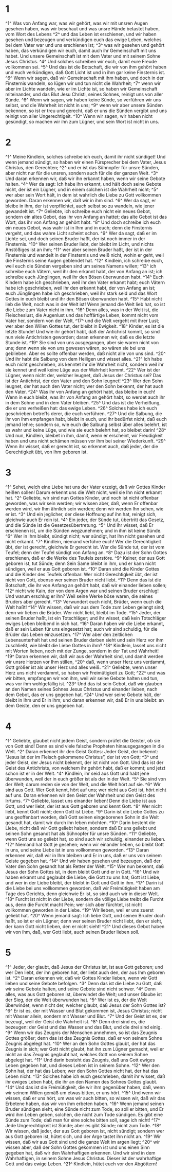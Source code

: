 # 1 
^1^ Was von Anfang war, was wir gehört, was wir mit unsren Augen gesehen haben, was wir beschaut und was unsre Hände betastet haben, vom Wort des Lebens 
^2^ und das Leben ist erschienen, und wir haben gesehen und bezeugen und verkündigen euch das ewige Leben, welches bei dem Vater war und uns erschienen ist; 
^3^ was wir gesehen und gehört haben, das verkündigen wir euch, damit auch ihr Gemeinschaft mit uns habet. Und unsere Gemeinschaft ist mit dem Vater und mit seinem Sohne Jesus Christus. 
^4^ Und solches schreiben wir euch, damit eure Freude vollkommen sei. 
^5^ Und das ist die Botschaft, die wir von ihm gehört haben und euch verkündigen, daß Gott Licht ist und in ihm gar keine Finsternis ist. 
^6^ Wenn wir sagen, daß wir Gemeinschaft mit ihm haben, und doch in der Finsternis wandeln, so lügen wir und tun nicht die Wahrheit; 
^7^ wenn wir aber im Lichte wandeln, wie er im Lichte ist, so haben wir Gemeinschaft miteinander, und das Blut Jesu Christi, seines Sohnes, reinigt uns von aller Sünde. 
^8^ Wenn wir sagen, wir haben keine Sünde, so verführen wir uns selbst, und die Wahrheit ist nicht in uns; 
^9^ wenn wir aber unsere Sünden bekennen, so ist er treu und gerecht, daß er uns die Sünden vergibt und uns reinigt von aller Ungerechtigeit. 
^10^ Wenn wir sagen, wir haben nicht gesündigt, so machen wir ihn zum Lügner, und sein Wort ist nicht in uns. 

# 2 
^1^ Meine Kindlein, solches schreibe ich euch, damit ihr nicht sündiget! Und wenn jemand sündigt, so haben wir einen Fürsprecher bei dem Vater, Jesus Christus, den Gerechten; 
^2^ und er ist das Sühnopfer für unsre Sünden, aber nicht nur für die unsren, sondern auch für die der ganzen Welt. 
^3^ Und daran erkennen wir, daß wir ihn erkannt haben, wenn wir seine Gebote halten. 
^4^ Wer da sagt: Ich habe ihn erkannt, und hält doch seine Gebote nicht, der ist ein Lügner, und in einem solchen ist die Wahrheit nicht; 
^5^ wer aber sein Wort hält, in dem ist wahrlich die Liebe zu Gott vollkommen geworden. Daran erkennen wir, daß wir in ihm sind. 
^6^ Wer da sagt, er bleibe in ihm, der ist verpflichtet, auch selbst so zu wandeln, wie jener gewandelt ist. 
^7^ Geliebte, ich schreibe euch nicht ein neues Gebot, sondern ein altes Gebot, das ihr von Anfang an hattet; das alte Gebot ist das Wort, das ihr von Anfang an gehört habt. 
^8^ Und doch schreibe ich euch ein neues Gebot, was wahr ist in Ihm und in euch; denn die Finsternis vergeht, und das wahre Licht scheint schon. 
^9^ Wer da sagt, daß er im Lichte sei, und doch seinen Bruder haßt, der ist noch immer in der Finsternis. 
^10^ Wer seinen Bruder liebt, der bleibt im Licht, und nichts Anstößiges ist an ihm; 
^11^ wer aber seinen Bruder haßt, der ist in der Finsternis und wandelt in der Finsternis und weiß nicht, wohin er geht, weil die Finsternis seine Augen geblendet hat. 
^12^ Kindlein, ich schreibe euch, weil euch die Sünden vergeben sind um seines Namens willen; 
^13^ ich schreibe euch Vätern, weil ihr den erkannt habt, der von Anfang an ist; ich schreibe euch Jünglingen, weil ihr den Bösen überwunden habt. 
^14^ Euch Kindern habe ich geschrieben, weil ihr den Vater erkannt habt; euch Vätern habe ich geschrieben, weil ihr den erkannt habt, der von Anfang an ist; euch Jünglingen habe ich geschrieben, weil ihr stark seid und das Wort Gottes in euch bleibt und ihr den Bösen überwunden habt. 
^15^ Habt nicht lieb die Welt, noch was in der Welt ist! Wenn jemand die Welt lieb hat, so ist die Liebe zum Vater nicht in ihm. 
^16^ Denn alles, was in der Welt ist, die Fleischeslust, die Augenlust und das hoffärtige Leben, kommt nicht vom Vater her, sondern von der Welt, 
^17^ und die Welt vergeht mit ihrer Lust; wer aber den Willen Gottes tut, der bleibt in Ewigkeit. 
^18^ Kinder, es ist die letzte Stunde! Und wie ihr gehört habt, daß der Antichrist kommt, so sind nun viele Antichristen geworden; daran erkennen wir, daß es die letzte Stunde ist. 
^19^ Sie sind von uns ausgegangen, aber sie waren nicht von uns; denn wenn sie von uns gewesen wären, so wären sie bei uns geblieben. Aber es sollte offenbar werden, daß nicht alle von uns sind. 
^20^ Und ihr habt die Salbung von dem Heiligen und wisset alles. 
^21^ Ich habe euch nicht geschrieben, als kenntet ihr die Wahrheit nicht, sondern weil ihr sie kennet und weil keine Lüge aus der Wahrheit kommt. 
^22^ Wer ist der Lügner, wenn nicht der, welcher leugnet, daß Jesus der Christus sei? Das ist der Antichrist, der den Vater und den Sohn leugnet! 
^23^ Wer den Sohn leugnet, der hat auch den Vater nicht; wer den Sohn bekennt, der hat auch den Vater. 
^24^ Was ihr von Anfang an gehört habt, das bleibe in euch! Wenn in euch bleibt, was ihr von Anfang an gehört habt, so werdet auch ihr in dem Sohne und in dem Vater bleiben. 
^25^ Und das ist die Verheißung, die er uns verheißen hat: das ewige Leben. 
^26^ Solches habe ich euch geschrieben betreffs derer, die euch verführen. 
^27^ Und die Salbung, die ihr von ihm empfangen habt, bleibt in euch, und ihr bedürfet nicht, daß euch jemand lehre; sondern so, wie euch die Salbung selbst über alles belehrt, ist es wahr und keine Lüge, und wie sie euch belehrt hat, so bleibet darin! 
^28^ Und nun, Kindlein, bleibet in ihm, damit, wenn er erscheint, wir Freudigkeit haben und uns nicht schämen müssen vor ihm bei seiner Wiederkunft. 
^29^ Wenn ihr wisset, daß er gerecht ist, so erkennet auch, daß jeder, der die Gerechtigkeit übt, von Ihm geboren ist. 

# 3 
^1^ Sehet, welch eine Liebe hat uns der Vater erzeigt, daß wir Gottes Kinder heißen sollen! Darum erkennt uns die Welt nicht, weil sie Ihn nicht erkannt hat. 
^2^ Geliebte, wir sind nun Gottes Kinder, und noch ist nicht offenbar geworden, was wir sein werden; wir wissen aber, daß, wenn Er offenbar werden wird, wir Ihm ähnlich sein werden; denn wir werden Ihn sehen, wie er ist. 
^3^ Und ein jeglicher, der diese Hoffnung auf ihn hat, reinigt sich, gleichwie auch Er rein ist. 
^4^ Ein jeder, der Sünde tut, übertritt das Gesetz, und die Sünde ist die Gesetzesübertretung. 
^5^ Und ihr wisset, daß Er erschienen ist, um die Sünden wegzunehmen; und in ihm ist keine Sünde. 
^6^ Wer in Ihm bleibt, sündigt nicht; wer sündigt, hat Ihn nicht gesehen und nicht erkannt. 
^7^ Kindlein, niemand verführe euch! Wer die Gerechtigkeit übt, der ist gerecht, gleichwie Er gerecht ist. Wer die Sünde tut, der ist vom Teufel; denn der Teufel sündigt von Anfang an. 
^8^ Dazu ist der Sohn Gottes erschienen, daß er die Werke des Teufels zerstöre. 
^9^ Keiner, der aus Gott geboren ist, tut Sünde; denn Sein Same bleibt in ihm, und er kann nicht sündigen, weil er aus Gott geboren ist. 
^10^ Daran sind die Kinder Gottes und die Kinder des Teufels offenbar: Wer nicht Gerechtigkeit übt, der ist nicht von Gott, ebenso wer seinen Bruder nicht liebt. 
^11^ Denn das ist die Botschaft, die ihr von Anfang an gehört habt, daß wir einander lieben sollen; 
^12^ nicht wie Kain, der von dem Argen war und seinen Bruder erschlug! Und warum erschlug er ihn? Weil seine Werke böse waren, die seines Bruders aber gerecht. 
^13^ Verwundert euch nicht, Brüder, wenn euch die Welt haßt! 
^14^ Wir wissen, daß wir aus dem Tode zum Leben gelangt sind; denn wir lieben die Brüder. Wer nicht liebt, bleibt im Tode. 
^15^ Jeder, der seinen Bruder haßt, ist ein Totschläger; und ihr wisset, daß kein Totschläger ewiges Leben bleibend in sich hat. 
^16^ Daran haben wir die Liebe erkannt, daß er sein Leben für uns eingesetzt hat; auch wir sind schuldig, für die Brüder das Leben einzusetzen. 
^17^ Wer aber den zeitlichen Lebensunterhalt hat und seinen Bruder darben sieht und sein Herz vor ihm zuschließt, wie bleibt die Liebe Gottes in ihm? 
^18^ Kindlein, lasset uns nicht mit Worten lieben, noch mit der Zunge, sondern in der Tat und Wahrheit! 
^19^ Daran erkennen wir, daß wir aus der Wahrheit sind, und damit werden wir unsre Herzen vor Ihm stillen, 
^20^ daß, wenn unser Herz uns verdammt, Gott größer ist als unser Herz und alles weiß. 
^21^ Geliebte, wenn unser Herz uns nicht verdammt, so haben wir Freimütigkeit zu Gott; 
^22^ und was wir bitten, empfangen wir von ihm, weil wir seine Gebote halten und tun, was vor ihm wohlgefällig ist. 
^23^ Und das ist sein Gebot, daß wir glauben an den Namen seines Sohnes Jesus Christus und einander lieben, nach dem Gebot, das er uns gegeben hat. 
^24^ Und wer seine Gebote hält, der bleibt in Ihm und Er in ihm; und daran erkennen wir, daß Er in uns bleibt: an dem Geiste, den er uns gegeben hat. 

# 4 
^1^ Geliebte, glaubet nicht jedem Geist, sondern prüfet die Geister, ob sie von Gott sind! Denn es sind viele falsche Propheten hinausgegangen in die Welt. 
^2^ Daran erkennet ihr den Geist Gottes: Jeder Geist, der bekennt: “Jesus ist der im Fleisch gekommene Christus”, der ist von Gott; 
^3^ und jeder Geist, der Jesus nicht bekennt, der ist nicht von Gott. Und das ist der Geist des Antichrists, von welchem ihr gehört habt, daß er kommt; und jetzt schon ist er in der Welt. 
^4^ Kindlein, ihr seid aus Gott und habt jene überwunden, weil der in euch größer ist als der in der Welt. 
^5^ Sie sind von der Welt; darum reden sie von der Welt, und die Welt hört auf sie. 
^6^ Wir sind aus Gott. Wer Gott kennt, hört auf uns; wer nicht aus Gott ist, hört nicht auf uns. Daran erkennen wir den Geist der Wahrheit und den Geist des Irrtums. 
^7^ Geliebte, lasset uns einander lieben! Denn die Liebe ist aus Gott, und wer liebt, der ist aus Gott geboren und kennt Gott. 
^8^ Wer nicht liebt, kennt Gott nicht; denn Gott ist Liebe. 
^9^ Darin ist die Liebe Gottes zu uns geoffenbart worden, daß Gott seinen eingeborenen Sohn in die Welt gesandt hat, damit wir durch ihn leben möchten. 
^10^ Darin besteht die Liebe, nicht daß wir Gott geliebt haben, sondern daß Er uns geliebt und seinen Sohn gesandt hat als Sühnopfer für unsre Sünden. 
^11^ Geliebte, wenn Gott uns so geliebt hat, so sind auch wir schuldig, einander zu lieben. 
^12^ Niemand hat Gott je gesehen; wenn wir einander lieben, so bleibt Gott in uns, und seine Liebe ist in uns vollkommen geworden. 
^13^ Daran erkennen wir, daß wir in Ihm bleiben und Er in uns, daß er uns von seinem Geiste gegeben hat. 
^14^ Und wir haben gesehen und bezeugen, daß der Vater den Sohn gesandt hat als Retter der Welt. 
^15^ Wer nun bekennt, daß Jesus der Sohn Gottes ist, in dem bleibt Gott und er in Gott. 
^16^ Und wir haben erkannt und geglaubt die Liebe, die Gott zu uns hat; Gott ist Liebe, und wer in der Liebe bleibt, der bleibt in Gott und Gott in ihm. 
^17^ Darin ist die Liebe bei uns vollkommen geworden, daß wir Freimütigkeit haben am Tage des Gerichts, denn gleichwie Er ist, so sind auch wir in dieser Welt. 
^18^ Furcht ist nicht in der Liebe, sondern die völlige Liebe treibt die Furcht aus, denn die Furcht macht Pein; wer sich aber fürchtet, ist nicht vollkommen geworden in der Liebe. 
^19^ Wir lieben, weil er uns zuerst geliebt hat. 
^20^ Wenn jemand sagt: Ich liebe Gott, und seinen Bruder doch haßt, so ist er ein Lügner; denn wer seinen Bruder nicht liebt, den er sieht, der kann Gott nicht lieben, den er nicht sieht! 
^21^ Und dieses Gebot haben wir von ihm, daß, wer Gott liebt, auch seinen Bruder lieben soll. 

# 5 
^1^ Jeder, der glaubt, daß Jesus der Christus ist, ist aus Gott geboren; und wer Den liebt, der ihn geboren hat, der liebt auch den, der aus Ihm geboren ist. 
^2^ Daran erkennen wir, daß wir Gottes Kinder lieben, wenn wir Gott lieben und seine Gebote befolgen. 
^3^ Denn das ist die Liebe zu Gott, daß wir seine Gebote halten, und seine Gebote sind nicht schwer. 
^4^ Denn alles, was aus Gott geboren ist, überwindet die Welt; und unser Glaube ist der Sieg, der die Welt überwunden hat. 
^5^ Wer ist es, der die Welt überwindet, wenn nicht der, welcher glaubt, daß Jesus der Sohn Gottes ist? 
^6^ Er ist es, der mit Wasser und Blut gekommen ist, Jesus Christus; nicht mit Wasser allein, sondern mit Wasser und Blut. 
^7^ Und der Geist ist es, der bezeugt, weil der Geist die Wahrheit ist. 
^8^ Denn drei sind es, die bezeugen: der Geist und das Wasser und das Blut, und die drei sind einig. 
^9^ Wenn wir das Zeugnis der Menschen annehmen, so ist das Zeugnis Gottes größer; denn das ist das Zeugnis Gottes, daß er von seinem Sohne Zeugnis abgelegt hat. 
^10^ Wer an den Sohn Gottes glaubt, der hat das Zeugnis in sich; wer Gott nicht glaubt, hat ihn zum Lügner gemacht, weil er nicht an das Zeugnis geglaubt hat, welches Gott von seinem Sohne abgelegt hat. 
^11^ Und darin besteht das Zeugnis, daß uns Gott ewiges Leben gegeben hat, und dieses Leben ist in seinem Sohne. 
^12^ Wer den Sohn hat, der hat das Leben; wer den Sohn Gottes nicht hat, der hat das Leben nicht. 
^13^ Solches habe ich euch geschrieben, damit ihr wisset, daß ihr ewiges Leben habt, die ihr an den Namen des Sohnes Gottes glaubt. 
^14^ Und das ist die Freimütigkeit, die wir ihm gegenüber haben, daß, wenn wir seinem Willen gemäß um etwas bitten, er uns hört. 
^15^ Und wenn wir wissen, daß er uns hört, um was wir auch bitten, so wissen wir, daß wir das Erbetene haben, das wir von ihm erbeten haben. 
^16^ Wenn jemand seinen Bruder sündigen sieht, eine Sünde nicht zum Tode, so soll er bitten, und Er wird ihm Leben geben, solchen, die nicht zum Tode sündigen. Es gibt eine Sünde zum Tode; daß man für eine solche bitten soll, sage ich nicht! 
^17^ Jede Ungerechtigkeit ist Sünde; aber es gibt Sünde; nicht zum Tode. 
^18^ Wir wissen, daß jeder, der aus Gott geboren ist, nicht sündigt; sondern wer aus Gott geboren ist, hütet sich, und der Arge tastet ihn nicht an. 
^19^ Wir wissen, daß wir aus Gott sind und die ganze Welt im argen liegt; 
^20^ wir wissen aber, daß der Sohn Gottes gekommen ist und uns einen Sinn gegeben hat, daß wir den Wahrhaftigen erkennen. Und wir sind in dem Wahrhaftigen, in seinem Sohne Jesus Christus. Dieser ist der wahrhaftige Gott und das ewige Leben. 
^21^ Kindlein, hütet euch vor den Abgöttern! 
